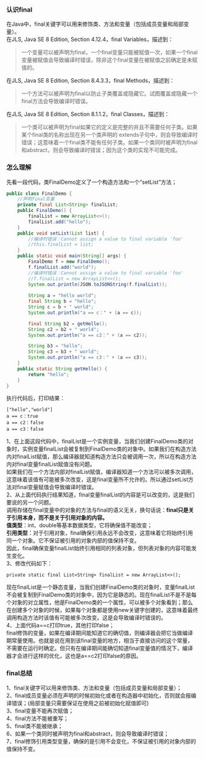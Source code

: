 ### **认识final**​
在Java中，final关键字可以用来修饰类、方法和变量（包括成员变量和局部变量）。  
在JLS, Java SE 8 Edition, Section 4.12.4，final Variables，描述到：  
> 一个变量可以被声明为final，一个final变量只能被赋值一次，如果一个final变量被赋值会导致编译时错误，除非这个final变量在被赋值之前确定是未赋值的。

在JLS, Java SE 8 Edition, Section 8.4.3.3，final Methods，描述到：  
> 一个方法可以被声明为final以防止子类覆盖或隐藏它。试图覆盖或隐藏一个final方法会导致编译时错误。

在JLS, Java SE 8 Edition, Section 8.1.1.2，final Classes，描述到：  
> 一个类可以被声明为final如果它的定义是完整的并且不需要任何子类。如果某个final类的名称出现在另一个类声明的 extends子句中，则会导致编译时错误；这意味着一个final类不能有任何子类。如果一个类同时被声明为final和abstract，则会导致编译时错误；因为这个类的实现不可能完成。
### **怎么理解**​  
先看一段代码，类FinalDemo定义了一个构造方法和一个“setList”方法；  
```java
public class FinalDemo {
    //声明final变量
    private final List<String> finalList;
    public FinalDemo() {
        finalList = new ArrayList<>();
        finalList.add("hello");
    }
    public void setList(List list) {
        //编译时错误：Cannot assign a value to final variable 'foo'
        //this.finalList = list;
    }
    public static void main(String[] args) {
        FinalDemo f = new FinalDemo();
        f.finalList.add("world");
        //编译时错误：Cannot assign a value to final variable 'foo'
        //f.finalList = new ArrayList<>();
        System.out.println(JSON.toJSONString(f.finalList));
       
        String a = "hello world";
        final String b = "hello";
        String c = b + " world";
        System.out.println("a == c：" + (a == c));

        final String b2 = getHello();
        String c2 = b2 + " world";
        System.out.println("a == c2：" + (a == c2));

        String b3 = "hello";
        String c3 = b3 + " world";
        System.out.println("a == c3：" + (a == c3));
    }
    public static String getHello() {
        return "hello";
    }
}
```
执行代码后，打印结果：  
```
["hello","world"]
a == c：true
a == c2：false
a == c3：false
```
1、在上面这段代码中，finalList是一个实例变量，当我们创建FinalDemo类的对象时，实例变量finalList会被复制到FinalDemo类的对象中。如果我们在构造方法内对finalList赋值，那么编译器就知道构造方法只会被调用一次，所以在构造方法内对final变量finalList赋值没有问题。  
如果我们在一个方法内部对finalList赋值，编译器知道一个方法可以被多次调用，这意味着该值有可能被多次改变，这是final变量所不允许的。所以通过setList方法对final变量赋值会导致编译时错误。  
2、从上面代码执行结果知道，final变量finalList的内容是可以改变的，这是我们要说的另一个问题。  
调用存储在final变量中的对象的方法与final的语义无关，换句话说：**final只是关于引用本身，而不是关于引用对象的内容。**  
**值类型**：int、double等基本数据类型，它将确保值不能改变；  
**引用类型**：对于引用对象，final确保引用永远不会改变，这意味着它将始终引用同一个对象。它不保证被引用的对象内部的值保持不变。  
因此，final确保变量finalList始终引用相同的列表对象，但列表对象的内容可能发生变化。  
3、修改代码如下：  
```
private static final List<String> finalList = new ArrayList<>();
```
现在finalList是一个静态变量，当我们创建FinalDemo类的对象时，变量finalList不会被复制到FinalDemo类的对象中，因为它是静态的。现在finalList不是不是每个对象的对立属性，他是FinalDemo类的一个属性，可以被多个对象看到；那么在创建多个对象的时候，如果每个对象都是使用new关键字创建的，这意味着最终调用构造方法时该值有可能被多次改变。这是会导致编译时错误的。  
4、上面代码a==c打印true，其他打印false；  
final修饰的变量，如果在编译期间能知道它的确切值，则编译器会把它当做编译期常量使用。也就是说在用到该final变量的地方，相当于直接访问的这个常量，不需要在运行时确定。但只有在编译期间能确切知道final变量值的情况下，编译器才会进行这样的优化，这也是a==c2打印false的原因。  
### **final总结**​  
1、final关键字可以用来修饰类、方法和变量（包括成员变量和局部变量）；  
2、final成员变量必须在声明的时候初始化或者在构造器中初始化，否则就会报编译错误；(局部变量只需要保证在使用之前被初始化赋值即可)  
3、final变量不能再次赋值；  
4、final方法不能被重写；  
5、final类不能被继承；  
6、如果一个类同时被声明为final和abstract，则会导致编译时错误；  
7、final修饰引用类型变量，确保的是引用不会变化，不保证被引用的对象内部的值保持不变。  







